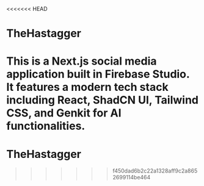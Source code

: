 <<<<<<< HEAD
# TheHastagger

This is a Next.js social media application built in Firebase Studio. It features a modern tech stack including React, ShadCN UI, Tailwind CSS, and Genkit for AI functionalities.
=======
# TheHastagger
>>>>>>> f450dad6b2c22a1328aff9c2a8652699114be464
